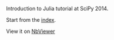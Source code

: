 Introduction to Julia tutorial at SciPy 2014.

Start from the [index](Index.ipynb).

View it on [NbViewer](http://nbviewer.ipython.org/github/dpsanders/scipy_2014_julia/blob/master/Index.ipynb)



